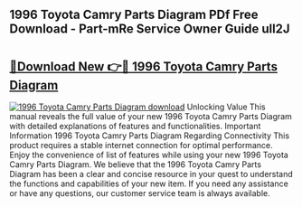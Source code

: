 ## 1996 Toyota Camry Parts Diagram PDf Free Download - Part-mRe Service Owner Guide ull2J

# <h2><a href="http://dflqrnr.blite.top/?on=1996+Toyota+Camry+Parts+Diagram">🔗Download New 👉🔴 1996 Toyota Camry Parts Diagram</a></h2>

[![1996 Toyota Camry Parts Diagram download](https://i.imgur.com/lujVjoI.png)](http://dflqrnr.blite.top/?on=1996+Toyota+Camry+Parts+Diagram)
Unlocking Value This manual reveals the full value of your new 1996 Toyota Camry Parts Diagram with detailed explanations of features and functionalities. Important Information 1996 Toyota Camry Parts Diagram Regarding Connectivity This product requires a stable internet connection for optimal performance. Enjoy the convenience of list of features while using your new 1996 Toyota Camry Parts Diagram. We believe that the 1996 Toyota Camry Parts Diagram has been a clear and concise resource in your quest to understand the functions and capabilities of your new item. If you need any assistance or have any questions, our customer service team is always available.

